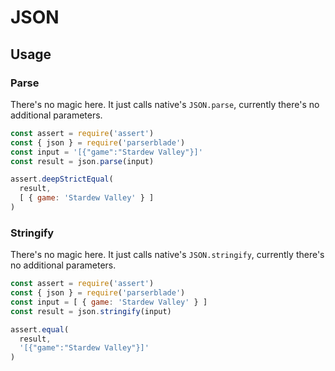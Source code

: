 # JSON

## Usage

### Parse

There's no magic here. It just calls native's `JSON.parse`, currently there's no additional parameters.

```javascript
const assert = require('assert')
const { json } = require('parserblade')
const input = '[{"game":"Stardew Valley"}]'
const result = json.parse(input)

assert.deepStrictEqual(
  result,
  [ { game: 'Stardew Valley' } ]
)
```

### Stringify

There's no magic here. It just calls native's `JSON.stringify`, currently there's no additional parameters.

```javascript
const assert = require('assert')
const { json } = require('parserblade')
const input = [ { game: 'Stardew Valley' } ]
const result = json.stringify(input)

assert.equal(
  result,
  '[{"game":"Stardew Valley"}]'
)
```
